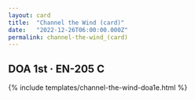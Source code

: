 ```yaml
---
layout: card
title:  "Channel the Wind (card)"
date:   "2022-12-26T06:00:00.000Z"
permalink: channel-the-wind_(card)
---
```


## DOA 1st &middot; EN-205 C

{% include templates/channel-the-wind-doa1e.html %}
